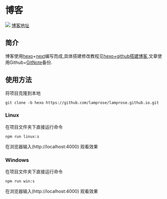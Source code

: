 # 博客
[![](https://img.shields.io/apm/l/vim-mode.svg?style=flat)](https://raw.githubusercontent.com/lamprose/lamprose.github.io/hexo/LICENSE)
[博客地址](https://lamprose.github.io)
## 简介
博客使用[hexo](https://hexo.io)+[next](https://theme-next.org/)编写而成,具体搭建修改教程见[hexo+github搭建博客](https://lamprose.github.io/share/hexo-establish/),文章使用Github+[GitNote](https://gitnoteapp.com/)备份.
## 使用方法
将项目克隆到本地
```
git clone -b hexo https://github.com/lamprose/lamprose.github.io.git
```
### Linux
在项目文件夹下直接运行命令
```
npm run linux:s
```
在浏览器输入(http://localhost:4000) 观看效果
### Windows
在项目文件夹下直接运行命令
```
npm run win:s
```
在浏览器输入(http://localhost:4000) 观看效果
